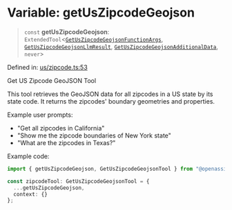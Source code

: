 # Variable: getUsZipcodeGeojson

> `const` **getUsZipcodeGeojson**: `ExtendedTool`\<[`GetUsZipcodeGeojsonFunctionArgs`](../type-aliases/GetUsZipcodeGeojsonFunctionArgs.md), [`GetUsZipcodeGeojsonLlmResult`](../type-aliases/GetUsZipcodeGeojsonLlmResult.md), [`GetUsZipcodeGeojsonAdditionalData`](../type-aliases/GetUsZipcodeGeojsonAdditionalData.md), `never`\>

Defined in: [us/zipcode.ts:53](https://github.com/GeoDaCenter/openassistant/blob/36f516b8229288259590b2d9dab3b10cbfc3cbfd/packages/osm/src/us/zipcode.ts#L53)

Get US Zipcode GeoJSON Tool

This tool retrieves the GeoJSON data for all zipcodes in a US state by its state code.
It returns the zipcodes' boundary geometries and properties.

Example user prompts:
- "Get all zipcodes in California"
- "Show me the zipcode boundaries of New York state"
- "What are the zipcodes in Texas?"

Example code:
```typescript
import { getUsZipcodeGeojson, GetUsZipcodeGeojsonTool } from "@openassistant/osm";

const zipcodeTool: GetUsZipcodeGeojsonTool = {
  ...getUsZipcodeGeojson,
  context: {}
};
```
